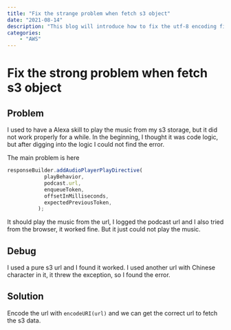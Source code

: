 ```yaml
---
title: "Fix the strange problem when fetch s3 object"
date: "2021-08-14"
description: "This blog will introduce how to fix the utf-8 encoding file in s3 problem"
categories:
    - "AWS"
---
```


# Fix the strong problem when fetch s3 object
## Problem

I used to have a Alexa skill to play the music from my s3 storage, but it did not work properly for a while. In the beginning, I thought it was code logic, but after digging into the logic I could not find the error.

The main problem is here

```js
responseBuilder.addAudioPlayerPlayDirective(
            playBehavior,
            podcast.url,
            enqueueToken,
            offsetInMilliseconds,
            expectedPreviousToken,
          );
```

It should play the music from the url, I logged the podcast url and I also tried from the browser, it worked fine. But it just could not play the music. 

## Debug

I used a pure s3 url and I found it worked. I used another url with Chinese character in it, it threw the exception, so I found the error.



## Solution

Encode the url with `encodeURI(url)` and we can get the correct url to fetch the s3 data.